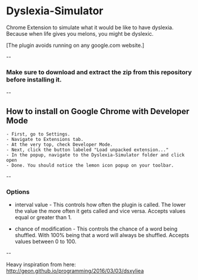 # Dyslexia-Simulator
Chrome Extension to simulate what it would be like to have dyslexia.
Because when life gives you melons, you might be dyslexic.

[The plugin avoids running on any google.com website.]

--

### Make sure to download and extract the zip from this repository before installing it.

--

## How to install on Google Chrome with Developer Mode

    - First, go to Settings.
    - Navigate to Extensions tab.
    - At the very top, check Developer Mode.
    - Next, click the button labeled "Load unpacked extension..."
    - In the popup, navigate to the Dyslexia-Simulator folder and click open
    - Done. You should notice the lemon icon popup on your toolbar.

--

### Options

* interval value - This controls how often the plugin is called. The lower the value the more often it gets called and vice versa. Accepts values equal or greater than 1.

* chance of modification - This controls the chance of a word being shuffled. With 100% being that a word will always be shuffled. Accepts values between 0 to 100.

--

Heavy inspiration from here: http://geon.github.io/programming/2016/03/03/dsxyliea
